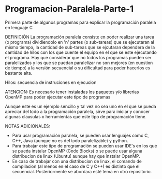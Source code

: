 # Programacion-Paralela-Parte-1
Primera parte de algunos programas para explicar la programación paralela en lenguaje C

DEFINICIÓN
  La programación paralela consiste en poder realizar una tarea (o programa) dividiendolo en 'n' partes (o sub-tareas) que se ejecutaran al mismo tiempo, la cantidad de sub-tareas   que se ejcutaran dependera de la cantidad de hilos con los que cuente el equipo en el que se este ejecutando el programa. Hay que considerar que no todos los programas pueden     ser paralelizados y los que se puedan paralelizar no son mejores (en cuestion de tiempo) a la versión secuencial o su dificultad para poder hacerlos es bastante alta.

Hilos: secuencia de instruciones en ejecucion

ATENCION: Es necesario tener instaladas los paquetes y/o librerias OpenMP para poder ejecutar este tipo de programas

Aunque este es un ejemplo sencillo y tal vez no sea uno en el que se pueda apreciar del todo a la programación paralela, sirve para iniciar y conocer algunas clausulas o herramientas que este tipo de programación tiene.

NOTAS ADICIONALES:
 - Para usar programación paralela, se pueden usar lenguajes como C, C++, Java (aunque no es del todo paralelizable) y python.
 - Para trabajar este tipo de programación se pueden usar IDE's en los que se pueda instalar OpenMP (Code Blocks) o se puede usar alguna distribucion de linux (Ubuntu) aunque hay    que instalar OpenMP.
 - En caso de trabajar con una distribucion de linux, el comando de compilacion (al menos en el caso de C y C++) es distinto que el secuencial. Posteriormente se abordara esté        tema en otro repositorio.
